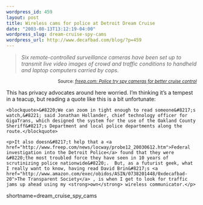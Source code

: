 ```yaml
--- 
wordpress_id: 459
layout: post
title: Wireless cams for police at Detroit Dream Cruise
date: "2003-08-13T13:12:19-04:00"
wordpress_slug: dream-cruise-spy-cams
wordpress_url: http://www.decafbad.com/blog/?p=459
---
```

<blockquote cite="http://www.freep.com/news/metro/dreamcruise/2003/mwend13_20030813.htm"><i>Six remote-controlled surveillance cameras have been set up to transmit live video images of crowd and traffic conditions to handheld and laptop computers carried by cops. </i></blockquote><div class="credit" align="right"><small>Source: <cite><a href="http://www.freep.com/news/metro/dreamcruise/2003/mwend13_20030813.htm">freep.com: Police try spy cameras for better cruise control </a></cite></small></div>	<p>This has privacy advocates around here worried.  I&#8217;m thinking it&#8217;s a tempest in a teacup, but reading a quote like this is a bit unfortunate:</p>

	<blockquote>&#8220;We can zoom in tight enough to read someone&#8217;s watch,&#8221; said Jonathan Hollander, chief technology officer for GigaTrans, which designed the system for the use of the Oakland County Sheriff&#8217;s Department and local police departments along the route.</blockquote>

	<p>It also doesn&#8217;t help that a <a href="http://www.freep.com/news/locway/probe12_20030612.htm">Federal investigation into the Detroit Police</a> found that they were &#8220;the most troubled force they have seen in 10 years of scrutinizing police nationwide&#8220;.  But, as a futurist geek, what I really want to know, having read David Brin&#8217;s <a href="http://www.amazon.com/exec/obidos/ASIN/0738201448/0xdecafbad-20">The Transparent Society</a> , is when I get to look for traffic jams up ahead using my <strong>own</strong> wireless communicator.</p>
<!--more-->
shortname=dream_cruise_spy_cams
